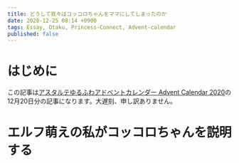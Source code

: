 ```yaml
---
title: どうして我々はコッコロちゃんをママにしてしまったのか
date: 2020-12-25 08:14 +0900
tags: Essay, Otaku, Princess-Connect, Advent-calendar
published: false
---
```


# はじめに

この記事は[アスタルテゆるふわアドベントカレンダー Advent Calendar 2020](https://adventar.org/calendars/5051)の12月20日分の記事になります。大遅刻、申し訳ありません。

# エルフ萌えの私がコッコロちゃんを説明する

